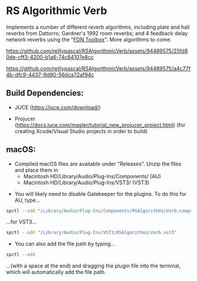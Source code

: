 # RS Algorithmic Verb

Implements a number of different reverb algorithms, including plate and hall reverbs from Dattorro; Gardner's 1992 room reverbs; and 4 feedback delay network reverbs using the "[FDN Toolbox](https://www.researchgate.net/publication/344467473_FDNTB_The_Feedback_Delay_Network_Toolbox)". More algorithms to come.

<!-- ![Plugin interface for a reverb plugin, with two rows of knobs; 1 larger knob for decay time; and a dropdown to select reverb algorithm in the bottom right. There is a desaturated magenta rounded rectangle around the knob area.](https://github.com/reillypascal/RSAlgorithmicVerb/assets/94489575/fd7959eb-73e9-4335-b7dd-5f516fd45e06) -->

https://github.com/reillypascal/RSAlgorithmicVerb/assets/94489575/25fd80de-cff3-4200-b1a6-74c84107e8cc

https://github.com/reillypascal/RSAlgorithmicVerb/assets/94489575/a4c77f4b-dfc9-4437-9d90-56dca72af94c

## Build Dependencies:
- JUCE (https://juce.com/download/)

- Projucer (https://docs.juce.com/master/tutorial_new_projucer_project.html) (for creating Xcode/Visual Studio projects in order to build)

<!--Windows:
- Compiled Windows files are available under "Releases". Unzip the files and place them in 
	- C:\Program Files\Common Files\VST3 (VST3)
	- C:\Program Files\Common Files\Avid\Audio\Plug-Ins (AAX) 
-->
## macOS:
- Compiled macOS files are available under "Releases". Unzip the files and place them in 
	- Macintosh HD/Library/Audio/Plug-Ins/Components/ (AU)
	- Macintosh HD/Library/Audio/Plug-Ins/VST3/ (VST3)
<!--	- Macintosh HD/Library/Application Support/Avid/Audio/Plug-Ins (AAX) -->
- You will likely need to disable Gatekeeper for the plugins. To do this for AU, type...
```sh
spctl --add "/Library/Audio/Plug-Ins/Components/RSAlgorithmicVerb.component"
```

...for VST3...
```sh
spctl --add "/Library/Audio/Plug-Ins/VST3/RSAlgorithmicVerb.vst3"
```

<!--...or for AAX...
```sh
spctl --add "/Library/Application Support/Avid/Audio/Plug-Ins/RSAlgorithmicVerb.aaxplugin"
```
-->
- You can also add the file path by typing...
```sh
spctl --add 
```

...(with a space at the end) and dragging the plugin file into the terminal, which will automatically add the file path.
